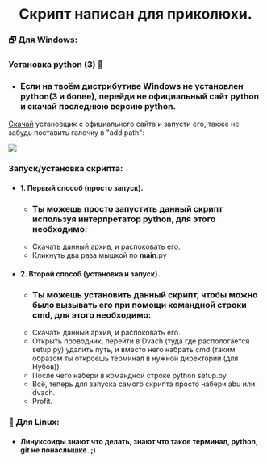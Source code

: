 <h1 align="center">Скрипт написан для приколюхи.</h1>

<h3 align = "left"> 🗗 Для Windows:</h3>

### Установка python (3) 🐍

* ### Если на твоём дистрибутиве Windows не установлен python(3 и более), перейди не официальный сайт python и скачай последнюю версию python.

[Скачай](https://www.python.org/downloads/) установщик с официального сайта и запусти его, также не забудь поставить галочку в "add path":

![](https://github.com/IG-88a-lex/Images/blob/master/Add_Path.png)

### Запуск/установка скрипта:
* #### 1. Первый способ (просто запуск).
  * ### Ты можешь просто запустить данный скрипт используя интерпретатор python, для этого необходимо:
  * Скачать данный архив, и распоковать его.
  * Кликнуть два раза мышкой по __main__.py

* #### 2. Второй способ (установка и запуск).
  * ### Ты можешь установить данный скрипт, чтобы можно было вызывать его при помощи командной строки cmd, для этого необходимо:
  * Скачать данный архив, и распоковать его.
  * Открыть проводник, перейти в Dvach (туда где распологается setup.py) удалить путь, и вместо него набрать cmd (таким образом ты откроешь терминал в нужной директории (для Нубов)).
  * После чего набери в командной строке python setup.py
  * Всё, теперь для запуска самого скрипта просто набери abu или dvach.
  * Profit.
  
<h3 align = "left"> 🐧 Для Linux:</h3>

* #### Линуксоиды знают что делать, знают что такое терминал, python, git не понаслышке. ;)
